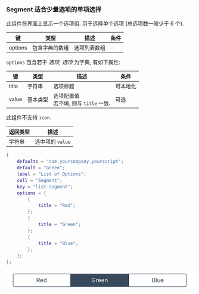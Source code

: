 ### Segment 适合少量选项的单项选择


此组件在界面上显示一个选项组. 用于选择单个选项 (总选项数一般少于 6 个). 


|   键   |   类型   |   描述   |   条件   |
|--------|----------|----------|----------|
|options|包含字典的数组|选项列表数组|\-|


`options` 包含若干 *选项*, *选项* 为字典, 有如下属性: 


|   键   |   类型   |   描述   |   条件   |
|--------|----------|----------|----------|
|title|字符串|选项标题|可本地化|
|value|基本类型|选项配置值<br />若不填, 则与 `title` 一致.|可选|


此组件不支持 `icon`.


|   返回类型   |   描述   |
|--------------|----------|
|字符串|选中项的 `value`|


``` lua
{
    defaults = "com.yourcompany.yourscript";
    default = "Green";
    label = "List of Options";
    cell = "Segment";
    key = "list-segment";
    options = {
        {
            title = "Red";
        };
        {
            title = "Green";
        };
        {
            title = "Blue";
        };
    };
};
```


![QQ20170914-192102.png-14.5kB](Segment/QQ20170914-192102.png)


